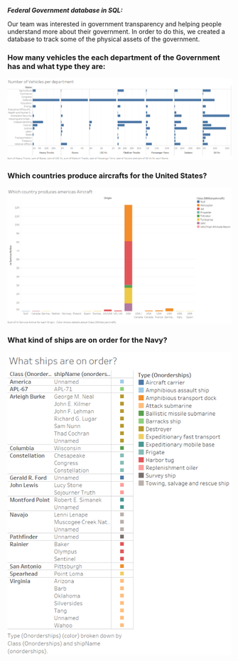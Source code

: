 

***Federal Government database in SQL:***

Our team was interested in government transparency and helping people understand more about their government.
In order to do this, we created a database to track some of the physical assets of the government.

### How many vehicles the each department of the Government has and what type they are:

<img src="images/fleetDept.PNG?raw=true"/>


### Which countries produce aircrafts for the United States?


<img src="images/craftCount.png?raw=true"/>


### What kind of ships are on order for the Navy?


<img src="images/Onorder.png?raw=true"/>
